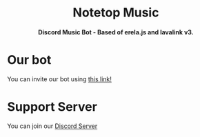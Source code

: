 <div align="center">
  <h1>Notetop Music</h1>
  <h4>Discord Music Bot - Based of erela.js and lavalink v3.</h4>
</div>

# Our bot
You can invite our bot using [this link!](https://discord.com/oauth2/authorize?client_id=1216410879059427429&permissions=274914937344&scope=bot+applications.commands)

# Support Server
You can join our [Discord Server](https://discord.gg/2gfJT487PK)
